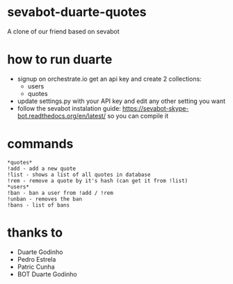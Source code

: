 # sevabot-duarte-quotes
A clone of our friend based on sevabot

# how to run duarte
- signup on orchestrate.io get an api key and create 2 collections:
    - users
    - quotes
- update settings.py with your API key and edit any other setting you want
- follow the sevabot instalation guide: https://sevabot-skype-bot.readthedocs.org/en/latest/ so you can compile it

# commands
    *quotes*
    !add - add a new quote
    !list - shows a list of all quotes in database
    !rem - remove a quote by it's hash (can get it from !list)
    *users*
    !ban - ban a user from !add / !rem
    !unban - removes the ban
    !bans - list of bans

# thanks to
- Duarte Godinho
- Pedro Estrela
- Patric Cunha
- BOT Duarte Godinho
